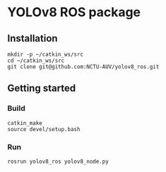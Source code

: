 # YOLOv8 ROS package

## Installation

```
mkdir -p ~/catkin_ws/src
cd ~/catkin_ws/src
git clone git@github.com:NCTU-AUV/yolov8_ros.git
```

## Getting started

### Build

```
catkin_make
source devel/setup.bash
```

### Run

```
rosrun yolov8_ros yolov8_node.py
```